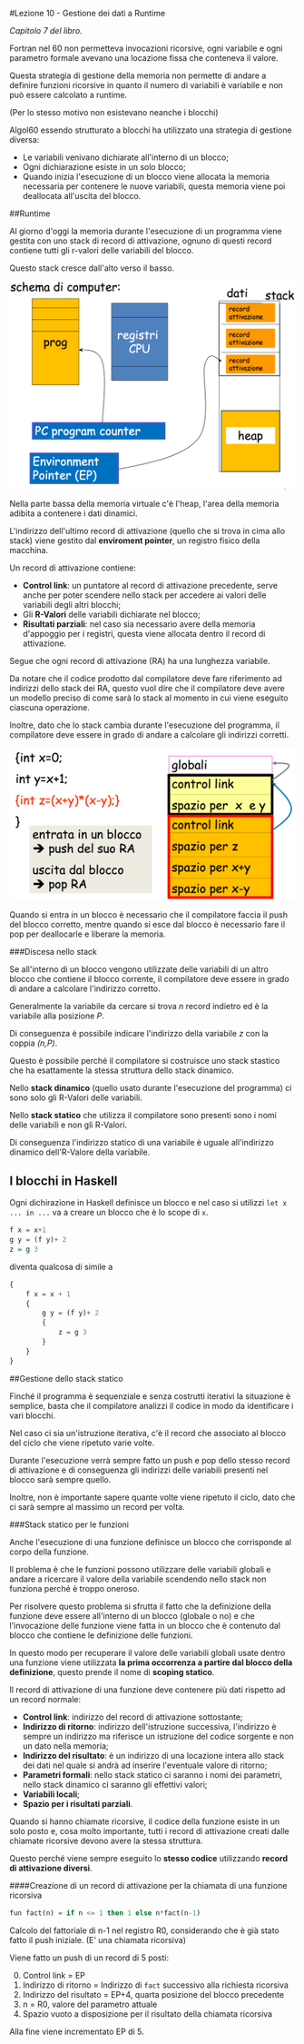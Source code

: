 #Lezione 10 - Gestione dei dati a Runtime

*Capitolo 7 del libro.*

Fortran nel 60 non permetteva invocazioni ricorsive, ogni variabile e ogni parametro formale avevano una locazione fissa che conteneva il valore.

Questa strategia di gestione della memoria non permette di andare a definire funzioni ricorsive in quanto il numero di variabili è variabile e non può essere calcolato a runtime.

(Per lo stesso motivo non esistevano neanche i blocchi)

Algol60 essendo strutturato a blocchi ha utilizzato una strategia di gestione diversa:

- Le variabili venivano dichiarate all'interno di un blocco;
- Ogni dichiarazione esiste in un solo blocco;
- Quando inizia l'esecuzione di un blocco viene allocata la memoria necessaria per contenere le nuove variabili, questa memoria viene poi deallocata all'uscita del blocco.

##Runtime

Al giorno d'oggi la memoria durante l'esecuzione di un programma viene gestita con uno stack di record di attivazione, ognuno di questi record contiene tutti gli r-valori delle variabili del blocco.

Questo stack cresce dall'alto verso il basso.

![](./immagini/L10-computer.png)

Nella parte bassa della memoria virtuale c'è l'heap, l'area della memoria adibita a contenere i dati dinamici.

L'indirizzo dell'ultimo record di attivazione (quello che si trova in cima allo stack) viene gestito dal **enviroment pointer**, un registro fisico della macchina.

Un record di attivazione contiene:

- **Control link**: un puntatore al record di attivazione precedente, serve anche per poter scendere nello stack per accedere ai valori delle variabili degli altri blocchi;
- Gli **R-Valori** delle variabili dichiarate nel blocco;
- **Risultati parziali**: nel caso sia necessario avere della memoria d'appoggio per i registri, questa viene allocata dentro il record di attivazione.

Segue che ogni record di attivazione (RA) ha una lunghezza variabile.

Da notare che il codice prodotto dal compilatore deve fare riferimento ad indirizzi dello stack dei RA, questo vuol dire che il compilatore deve avere un modello preciso di come sarà lo stack al momento in cui viene eseguito ciascuna operazione.

Inoltre, dato che lo stack cambia durante l'esecuzione del programma, il compilatore deve essere in grado di andare a calcolare gli indirizzi corretti.

![](./immagini/L10-funzione.png)

Quando si entra in un blocco è necessario che il compilatore faccia il push del blocco corretto, mentre quando si esce dal blocco è necessario fare il pop per deallocarle e liberare la memoria.

###Discesa nello stack

Se all'interno di un blocco vengono utilizzate delle variabili di un altro blocco che contiene il blocco corrente, il compilatore deve essere in grado di andare a calcolare l'indirizzo corretto.

Generalmente la variabile da cercare si trova *n* record indietro ed è la variabile alla posizione *P*.

Di conseguenza è possibile indicare l'indirizzo della variabile *z* con la coppia *(n,P)*.

Questo è possibile perché il compilatore si costruisce uno stack stastico che ha esattamente la stessa struttura dello stack dinamico.

Nello **stack dinamico** (quello usato durante l'esecuzione del programma) ci sono solo gli R-Valori delle variabili.

Nello **stack statico** che utilizza il compilatore sono presenti sono i nomi delle variabili e non gli R-Valori.

Di conseguenza l'indirizzo statico di una variabile è uguale all'indirizzo dinamico dell'R-Valore della variabile.

## I blocchi in Haskell

Ogni dichirazione in Haskell definisce un blocco e nel caso si utilizzi `let x ... in ...` va a creare un blocco che è lo scope di `x`.

```haskell
f x = x+1
g y = (f y)+ 2
z = g 3
```

diventa qualcosa di simile a 

```haskell
{
    f x = x + 1
    {
        g y = (f y)+ 2
        {
            z = g 3
        }
    }
}
```

##Gestione dello stack statico

Finché il programma è sequenziale e senza costrutti iterativi la situazione è semplice, basta che il compilatore analizzi il codice in modo da identificare i vari blocchi.

Nel caso ci sia un'istruzione iterativa, c'è il record che associato al blocco del ciclo che viene ripetuto varie volte.

Durante l'esecuzione verrà sempre fatto un push e pop dello stesso record di attivazione e di conseguenza gli indirizzi delle variabili presenti nel blocco sarà sempre quello.

Inoltre, non è importante sapere quante volte viene ripetuto il ciclo, dato che ci sarà sempre al massimo un record per volta.

###Stack statico per le funzioni

Anche l'esecuzione di una funzione definisce un blocco che corrisponde al corpo della funzione.

Il problema è che le funzioni possono utilizzare delle variabili globali e andare a ricercare il valore della variabile scendendo nello stack non funziona perché è troppo oneroso.

Per risolvere questo problema si sfrutta il fatto che la definizione della funzione deve essere all'interno di un blocco (globale o no) e che l'invocazione delle funzione viene fatta in un blocco che è contenuto dal blocco che contiene le definizione delle funzioni.

In questo modo per recuperare il valore delle variabili globali usate dentro una funzione viene utilizzata **la prima occorrenza a partire dal blocco della definizione**, questo prende il nome di **scoping statico**.

Il record di attivazione di una funzione deve contenere più dati rispetto ad un record normale:

- **Control link**: indirizzo del record di attivazione sottostante;
- **Indirizzo di ritorno**: indirizzo dell'istruzione successiva, l'indirizzo è sempre un indirizzo ma riferisce un istruzione del codice sorgente e non un dato nella memoria;
- **Indirizzo del risultato**: è un indirizzo di una locazione intera allo stack dei dati nel quale si andrà ad inserire l'eventuale valore di ritorno;
- **Parametri formali**: nello stack statico ci saranno i nomi dei parametri, nello stack dinamico ci saranno gli effettivi valori;
-  **Variabili locali**;
-  **Spazio per i risultati parziali**.

Quando si hanno chiamate ricorsive, il codice della funzione esiste in un solo posto e, cosa molto importante, tutti i record di attivazione creati dalle chiamate ricorsive devono avere la stessa struttura.

Questo perché viene sempre eseguito lo **stesso codice** utilizzando **record di attivazione diversi**.

####Creazione di un record di attivazione per la chiamata di una funzione ricorsiva

```haskell
fun fact(n) = if n <= 1 then 1 else n*fact(n-1)
```

Calcolo del fattoriale di n-1 nel registro R0, considerando che è già stato fatto il push iniziale. (E' una chiamata ricorsiva)

Viene fatto un push di un record di 5 posti:

0. Control link = EP
1. Indirizzo di ritorno = Indirizzo di `fact` successivo alla richiesta ricorsiva
2. Indirizzo del risultato = EP+4, quarta posizione del blocco precedente
3. n = R0, valore del parametro attuale
4. Spazio vuoto a disposizione per il risultato della chiamata ricorsiva

Alla fine viene incrementato EP di 5.

 

